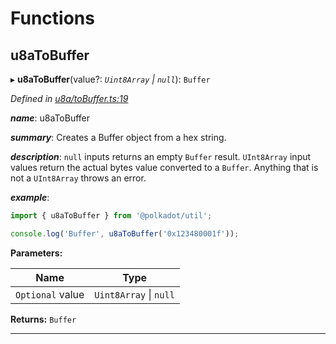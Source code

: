 

# Functions

<a id="u8atobuffer"></a>

##  u8aToBuffer

▸ **u8aToBuffer**(value?: *`Uint8Array` \| `null`*): `Buffer`

*Defined in [u8a/toBuffer.ts:19](https://github.com/polkadot-js/common/blob/ca376a2/packages/util/src/u8a/toBuffer.ts#L19)*

*__name__*: u8aToBuffer

*__summary__*: Creates a Buffer object from a hex string.

*__description__*: `null` inputs returns an empty `Buffer` result. `UInt8Array` input values return the actual bytes value converted to a `Buffer`. Anything that is not a `UInt8Array` throws an error.

*__example__*:   

```javascript
import { u8aToBuffer } from '@polkadot/util';

console.log('Buffer', u8aToBuffer('0x123480001f'));
```

**Parameters:**

| Name | Type |
| ------ | ------ |
| `Optional` value | `Uint8Array` \| `null` |

**Returns:** `Buffer`

___

